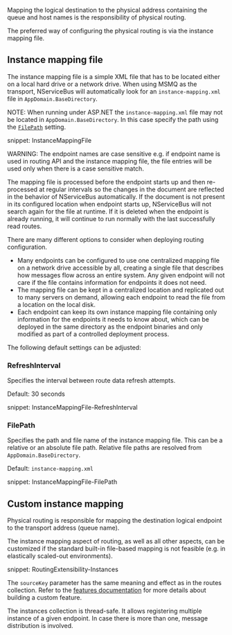 Mapping the logical destination to the physical address containing the queue and host names is the responsibility of physical routing. 

The preferred way of configuring the physical routing is via the instance mapping file.


## Instance mapping file

The instance mapping file is a simple XML file that has to be located either on a local hard drive or a network drive. When using MSMQ as the transport, NServiceBus will automatically look for an `instance-mapping.xml` file in `AppDomain.BaseDirectory`.

NOTE: When running under ASP.NET the `instance-mapping.xml` file may not be located in `AppDomain.BaseDirectory`. In this case specify the path using the [`FilePath`](#instance-mapping-file-filepath) setting.

snippet: InstanceMappingFile

WARNING: The endpoint names are case sensitive e.g. if endpoint name is used in routing API and the instance mapping file, the file entries will be used only when there is a case sensitive match. 

The mapping file is processed before the endpoint starts up and then re-processed at regular intervals so the changes in the document are reflected in the behavior of NServiceBus automatically. If the document is not present in its configured location when endpoint starts up, NServiceBus will not search again for the file at runtime. If it is deleted when the endpoint is already running, it will continue to run normally with the last successfully read routes.

There are many different options to consider when deploying routing configuration.

 * Many endpoints can be configured to use one centralized mapping file on a network drive accessible by all, creating a single file that describes how messages flow across an entire system. Any given endpoint will not care if the file contains information for endpoints it does not need.
 * The mapping file can be kept in a centralized location and replicated out to many servers on demand, allowing each endpoint to read the file from a location on the local disk.
 * Each endpoint can keep its own instance mapping file containing only information for the endpoints it needs to know about, which can be deployed in the same directory as the endpoint binaries and only modified as part of a controlled deployment process.

The following default settings can be adjusted:
 
 
### RefreshInterval

Specifies the interval between route data refresh attempts.

Default: 30 seconds

snippet: InstanceMappingFile-RefreshInterval


### FilePath

Specifies the path and file name of the instance mapping file. This can be a relative or an absolute file path. Relative file paths are resolved from `AppDomain.BaseDirectory`.

Default: `instance-mapping.xml`

snippet: InstanceMappingFile-FilePath


## Custom instance mapping

Physical routing is responsible for mapping the destination logical endpoint to the transport address (queue name).

The instance mapping aspect of routing, as well as all other aspects, can be customized if the standard built-in file-based mapping is not feasible (e.g. in elastically scaled-out environments). 

snippet: RoutingExtensibility-Instances

The `sourceKey` parameter has the same meaning and effect as in the routes collection. Refer to the [features documentation](/nservicebus/pipeline/features.md) for more details about building a custom feature.

The instances collection is thread-safe. It allows registering multiple instance of a given endpoint. In case there is more than one, message distribution is involved.
